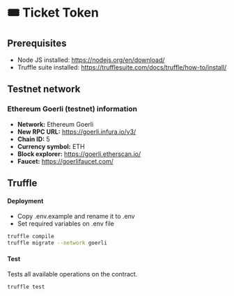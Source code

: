 # 🎟️ Ticket Token

## Prerequisites

- Node JS installed: https://nodejs.org/en/download/
- Truffle suite installed: https://trufflesuite.com/docs/truffle/how-to/install/

## Testnet network

### Ethereum Goerli (testnet) information

- **Network:** Ethereum Goerli
- **New RPC URL:** https://goerli.infura.io/v3/
- **Chain ID:** 5
- **Currency symbol:** ETH
- **Block explorer:** https://goerli.etherscan.io/
- **Faucet:** https://goerlifaucet.com/

## Truffle

#### Deployment

- Copy .env.example and rename it to .env
- Set required variables on .env file

```sh
truffle compile
truffle migrate --network goerli
```

#### Test

Tests all available operations on the contract.

```sh
truffle test
```

